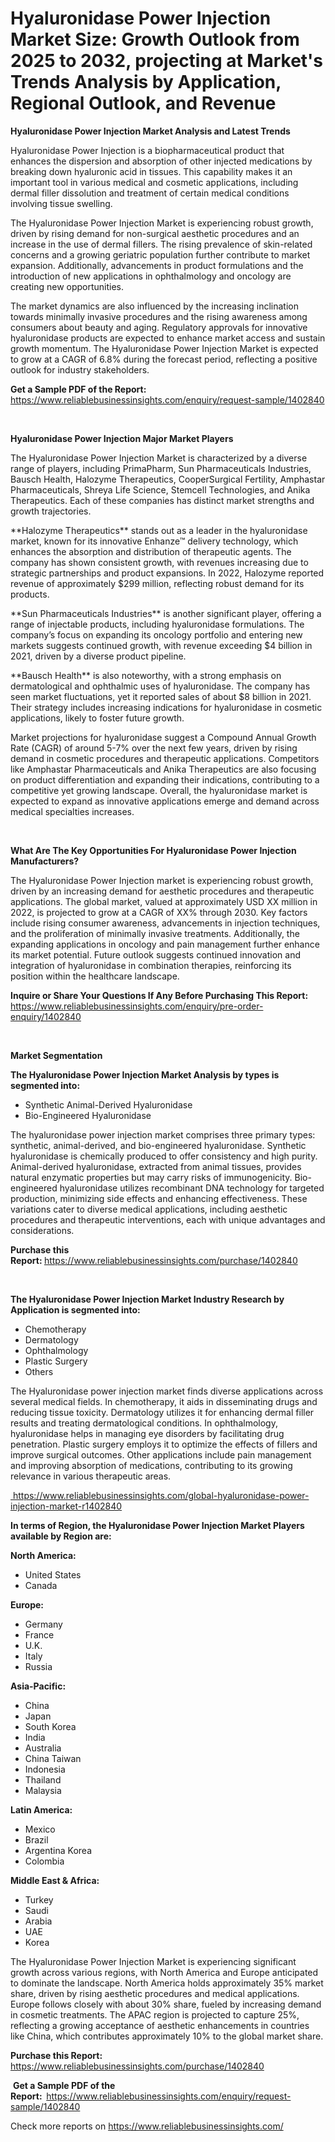 <p><h1>Hyaluronidase Power Injection Market Size: Growth Outlook from 2025 to 2032, projecting at Market's Trends Analysis by Application, Regional Outlook, and Revenue</h1></p><p><strong>Hyaluronidase Power Injection Market Analysis and Latest Trends</strong></p>
<p><p>Hyaluronidase Power Injection is a biopharmaceutical product that enhances the dispersion and absorption of other injected medications by breaking down hyaluronic acid in tissues. This capability makes it an important tool in various medical and cosmetic applications, including dermal filler dissolution and treatment of certain medical conditions involving tissue swelling.</p><p>The Hyaluronidase Power Injection Market is experiencing robust growth, driven by rising demand for non-surgical aesthetic procedures and an increase in the use of dermal fillers. The rising prevalence of skin-related concerns and a growing geriatric population further contribute to market expansion. Additionally, advancements in product formulations and the introduction of new applications in ophthalmology and oncology are creating new opportunities.</p><p>The market dynamics are also influenced by the increasing inclination towards minimally invasive procedures and the rising awareness among consumers about beauty and aging. Regulatory approvals for innovative hyaluronidase products are expected to enhance market access and sustain growth momentum. The Hyaluronidase Power Injection Market is expected to grow at a CAGR of 6.8% during the forecast period, reflecting a positive outlook for industry stakeholders.</p></p>
<p><strong>Get a Sample PDF of the Report:&nbsp;</strong> <a href="https://www.reliablebusinessinsights.com/enquiry/request-sample/1402840?utm_campaign=3273&utm_medium=2&utm_source=Github&utm_content=ia&utm_term=28032025&utm_id=hyaluronidase-power-injection">https://www.reliablebusinessinsights.com/enquiry/request-sample/1402840</a></p>
<p>&nbsp;</p>
<p><strong>Hyaluronidase Power Injection Major Market Players</strong></p>
<p><p>The Hyaluronidase Power Injection Market is characterized by a diverse range of players, including PrimaPharm, Sun Pharmaceuticals Industries, Bausch Health, Halozyme Therapeutics, CooperSurgical Fertility, Amphastar Pharmaceuticals, Shreya Life Science, Stemcell Technologies, and Anika Therapeutics. Each of these companies has distinct market strengths and growth trajectories.</p><p>**Halozyme Therapeutics** stands out as a leader in the hyaluronidase market, known for its innovative Enhanze™ delivery technology, which enhances the absorption and distribution of therapeutic agents. The company has shown consistent growth, with revenues increasing due to strategic partnerships and product expansions. In 2022, Halozyme reported revenue of approximately $299 million, reflecting robust demand for its products.</p><p>**Sun Pharmaceuticals Industries** is another significant player, offering a range of injectable products, including hyaluronidase formulations. The company’s focus on expanding its oncology portfolio and entering new markets suggests continued growth, with revenue exceeding $4 billion in 2021, driven by a diverse product pipeline.</p><p>**Bausch Health** is also noteworthy, with a strong emphasis on dermatological and ophthalmic uses of hyaluronidase. The company has seen market fluctuations, yet it reported sales of about $8 billion in 2021. Their strategy includes increasing indications for hyaluronidase in cosmetic applications, likely to foster future growth.</p><p>Market projections for hyaluronidase suggest a Compound Annual Growth Rate (CAGR) of around 5-7% over the next few years, driven by rising demand in cosmetic procedures and therapeutic applications. Competitors like Amphastar Pharmaceuticals and Anika Therapeutics are also focusing on product differentiation and expanding their indications, contributing to a competitive yet growing landscape. Overall, the hyaluronidase market is expected to expand as innovative applications emerge and demand across medical specialties increases.</p></p>
<p>&nbsp;</p>
<p><strong>What Are The Key Opportunities For Hyaluronidase Power Injection Manufacturers?</strong></p>
<p><p>The Hyaluronidase Power Injection market is experiencing robust growth, driven by an increasing demand for aesthetic procedures and therapeutic applications. The global market, valued at approximately USD XX million in 2022, is projected to grow at a CAGR of XX% through 2030. Key factors include rising consumer awareness, advancements in injection techniques, and the proliferation of minimally invasive treatments. Additionally, the expanding applications in oncology and pain management further enhance its market potential. Future outlook suggests continued innovation and integration of hyaluronidase in combination therapies, reinforcing its position within the healthcare landscape.</p></p>
<p><strong>Inquire or Share Your Questions If Any Before Purchasing This Report:</strong> <a href="https://www.reliablebusinessinsights.com/enquiry/pre-order-enquiry/1402840?utm_campaign=3273&utm_medium=2&utm_source=Github&utm_content=ia&utm_term=28032025&utm_id=hyaluronidase-power-injection">https://www.reliablebusinessinsights.com/enquiry/pre-order-enquiry/1402840</a></p>
<p>&nbsp;</p>
<p><strong>Market Segmentation</strong></p>
<p><strong>The Hyaluronidase Power Injection Market Analysis by types is segmented into:</strong></p>
<p><ul><li>Synthetic Animal-Derived Hyaluronidase</li><li>Bio-Engineered Hyaluronidase</li></ul></p>
<p><p>The hyaluronidase power injection market comprises three primary types: synthetic, animal-derived, and bio-engineered hyaluronidase. Synthetic hyaluronidase is chemically produced to offer consistency and high purity. Animal-derived hyaluronidase, extracted from animal tissues, provides natural enzymatic properties but may carry risks of immunogenicity. Bio-engineered hyaluronidase utilizes recombinant DNA technology for targeted production, minimizing side effects and enhancing effectiveness. These variations cater to diverse medical applications, including aesthetic procedures and therapeutic interventions, each with unique advantages and considerations.</p></p>
<p><strong>Purchase this Report:&nbsp;</strong><a href="https://www.reliablebusinessinsights.com/purchase/1402840?utm_campaign=3273&utm_medium=2&utm_source=Github&utm_content=ia&utm_term=28032025&utm_id=hyaluronidase-power-injection">https://www.reliablebusinessinsights.com/purchase/1402840</a></p>
<p>&nbsp;</p>
<p><strong>The Hyaluronidase Power Injection Market Industry Research by Application is segmented into:</strong></p>
<p><ul><li>Chemotherapy</li><li>Dermatology</li><li>Ophthalmology</li><li>Plastic Surgery</li><li>Others</li></ul></p>
<p><p>The Hyaluronidase power injection market finds diverse applications across several medical fields. In chemotherapy, it aids in disseminating drugs and reducing tissue toxicity. Dermatology utilizes it for enhancing dermal filler results and treating dermatological conditions. In ophthalmology, hyaluronidase helps in managing eye disorders by facilitating drug penetration. Plastic surgery employs it to optimize the effects of fillers and improve surgical outcomes. Other applications include pain management and improving absorption of medications, contributing to its growing relevance in various therapeutic areas.</p></p>
<p><a href="https://www.reliablebusinessinsights.com/global-hyaluronidase-power-injection-market-r1402840?utm_campaign=3273&utm_medium=2&utm_source=Github&utm_content=ia&utm_term=28032025&utm_id=hyaluronidase-power-injection">&nbsp;https://www.reliablebusinessinsights.com/global-hyaluronidase-power-injection-market-r1402840</a></p>
<p><strong>In terms of Region, the Hyaluronidase Power Injection Market Players available by Region are:</strong></p>
<p>
    <p> <strong> North America: </strong>
        <ul>
            <li>United States</li>
            <li>Canada</li>
        </ul>
        </p> 
    <p> <strong> Europe: </strong>
        <ul>
            <li>Germany</li>
            <li>France</li>
            <li>U.K.</li>
            <li>Italy</li>
            <li>Russia</li>
        </ul>
        </p> 
    <p> <strong> Asia-Pacific: </strong>
        <ul>
            <li>China</li>
            <li>Japan</li>
            <li>South Korea</li>
            <li>India</li>
            <li>Australia</li>
            <li>China Taiwan</li>
            <li>Indonesia</li>
            <li>Thailand</li>
            <li>Malaysia</li>
        </ul>
        </p> 
    <p> <strong> Latin America: </strong>
        <ul>
            <li>Mexico</li>
            <li>Brazil</li>
            <li>Argentina Korea</li>
            <li>Colombia</li>
        </ul>
        </p> 
    <p> <strong> Middle East & Africa: </strong>
        <ul>
            <li>Turkey</li>
            <li>Saudi</li>
            <li>Arabia</li>
            <li>UAE</li>
            <li>Korea</li>
        </ul>
    </p>
    </p>
<p><p>The Hyaluronidase Power Injection Market is experiencing significant growth across various regions, with North America and Europe anticipated to dominate the landscape. North America holds approximately 35% market share, driven by rising aesthetic procedures and medical applications. Europe follows closely with about 30% share, fueled by increasing demand in cosmetic treatments. The APAC region is projected to capture 25%, reflecting a growing acceptance of aesthetic enhancements in countries like China, which contributes approximately 10% to the global market share.</p></p>
<p><strong>Purchase this Report: </strong><a href="https://www.reliablebusinessinsights.com/purchase/1402840?utm_campaign=3273&utm_medium=2&utm_source=Github&utm_content=ia&utm_term=28032025&utm_id=hyaluronidase-power-injection">https://www.reliablebusinessinsights.com/purchase/1402840</a></p>
<p>&nbsp;<strong>Get a Sample PDF of the Report:&nbsp;&nbsp;</strong><a href="https://www.reliablebusinessinsights.com/enquiry/request-sample/1402840?utm_campaign=3273&utm_medium=2&utm_source=Github&utm_content=ia&utm_term=28032025&utm_id=hyaluronidase-power-injection">https://www.reliablebusinessinsights.com/enquiry/request-sample/1402840</a></p>
<p><strong></strong></p>
<p>Check more reports on <a href="https://www.reliablebusinessinsights.com/?utm_campaign=3273&utm_medium=2&utm_source=Github&utm_content=ia&utm_term=28032025&utm_id=hyaluronidase-power-injection">https://www.reliablebusinessinsights.com/</a></p>